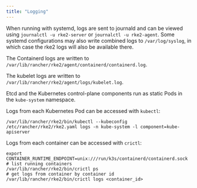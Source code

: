 ```yaml
---
title: "Logging"
---
```


When running with systemd, logs are sent to journald and can be viewed using `journalctl -u rke2-server` or `journalctl -u rke2-agent`. Some systemd configurations may also write combined logs to `/var/log/syslog`, in which case the rke2 logs will also be available there.

The Containerd logs are written to `/var/lib/rancher/rke2/agent/containerd/containerd.log`.

The kubelet logs are written to `/var/lib/rancher/rke2/agent/logs/kubelet.log`.

Etcd and the Kubernetes control-plane components run as static Pods in the `kube-system` namespace.

Logs from each Kubernetes Pod can be accessed with `kubectl`:

```
/var/lib/rancher/rke2/bin/kubectl --kubeconfig /etc/rancher/rke2/rke2.yaml logs -n kube-system -l component=kube-apiserver
```

Logs from each container can be accessed with `crictl`:

```
export CONTAINER_RUNTIME_ENDPOINT=unix:///run/k3s/containerd/containerd.sock
# list running containers
/var/lib/rancher/rke2/bin/crictl ps
# get logs from container by container id
/var/lib/rancher/rke2/bin/crictl logs <container_id>
```